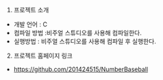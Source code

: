 1. 프로젝트 소개
  - 개발 언어 : C
  - 컴파일 방법 :비주얼 스튜디오를 사용해 컴파일한다.
  - 실행방법 : 비주얼 스튜디오를 사용해 컴파일 후 실행한다.
2. 프로젝트 홈페이지 링크
  - https://github.com/201424515/NumberBaseball

